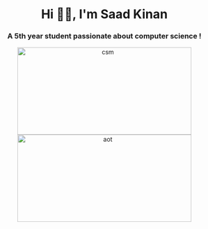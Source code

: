 <h1 align="center">Hi 👋🏻, I'm Saad Kinan</h1>
<h3 align="center">A 5th year student passionate about computer science !</h3>
<center>
  <img align="center" alt="csm" width="400" height="200" src="https://i.pinimg.com/originals/a6/3f/7b/a63f7bef74894d3c5512101655b5e4c9.gif"/>
  <img alt="aot" width="400" height="200" src="https://media0.giphy.com/media/KOCLgcdTywdVsjUevp/giphy.gif"/>
</center>
